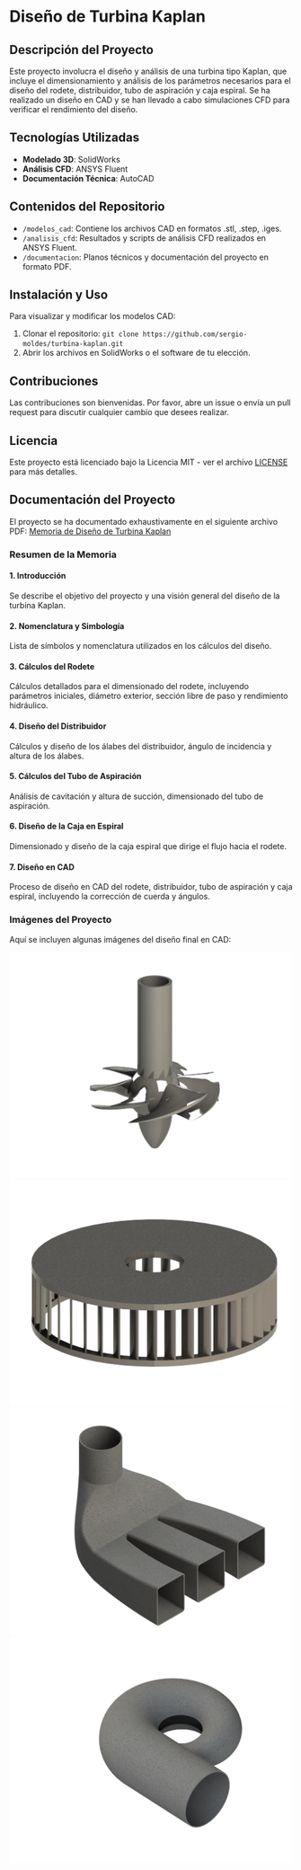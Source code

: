 # Diseño de Turbina Kaplan

## Descripción del Proyecto

Este proyecto involucra el diseño y análisis de una turbina tipo Kaplan, que incluye el dimensionamiento y análisis de los parámetros necesarios para el diseño del rodete, distribuidor, tubo de aspiración y caja espiral. Se ha realizado un diseño en CAD y se han llevado a cabo simulaciones CFD para verificar el rendimiento del diseño.

## Tecnologías Utilizadas

- **Modelado 3D**: SolidWorks
- **Análisis CFD**: ANSYS Fluent
- **Documentación Técnica**: AutoCAD

## Contenidos del Repositorio

- `/modelos_cad`: Contiene los archivos CAD en formatos .stl, .step, .iges.
- `/analisis_cfd`: Resultados y scripts de análisis CFD realizados en ANSYS Fluent.
- `/documentacion`: Planos técnicos y documentación del proyecto en formato PDF.

## Instalación y Uso

Para visualizar y modificar los modelos CAD:

1. Clonar el repositorio: `git clone https://github.com/sergio-moldes/turbina-kaplan.git`
2. Abrir los archivos en SolidWorks o el software de tu elección.

## Contribuciones

Las contribuciones son bienvenidas. Por favor, abre un issue o envía un pull request para discutir cualquier cambio que desees realizar.

## Licencia

Este proyecto está licenciado bajo la Licencia MIT - ver el archivo [LICENSE](LICENSE) para más detalles.

## Documentación del Proyecto

El proyecto se ha documentado exhaustivamente en el siguiente archivo PDF: [Memoria de Diseño de Turbina Kaplan](documentacion/Memoria_turbina_kaplan_final.pdf)

### Resumen de la Memoria

#### 1. Introducción

Se describe el objetivo del proyecto y una visión general del diseño de la turbina Kaplan.

#### 2. Nomenclatura y Simbología

Lista de símbolos y nomenclatura utilizados en los cálculos del diseño.

#### 3. Cálculos del Rodete

Cálculos detallados para el dimensionado del rodete, incluyendo parámetros iniciales, diámetro exterior, sección libre de paso y rendimiento hidráulico.

#### 4. Diseño del Distribuidor

Cálculos y diseño de los álabes del distribuidor, ángulo de incidencia y altura de los álabes.

#### 5. Cálculos del Tubo de Aspiración

Análisis de cavitación y altura de succión, dimensionado del tubo de aspiración.

#### 6. Diseño de la Caja en Espiral

Dimensionado y diseño de la caja espiral que dirige el flujo hacia el rodete.

#### 7. Diseño en CAD

Proceso de diseño en CAD del rodete, distribuidor, tubo de aspiración y caja espiral, incluyendo la corrección de cuerda y ángulos.

### Imágenes del Proyecto

Aquí se incluyen algunas imágenes del diseño final en CAD:

![Rodete](imagenes/rodete.png)
![Distribuidor](imagenes/distribuidor.png)
![Tubo de Aspiración](imagenes/tubo_aspiracion.png)
![Caja Espiral](imagenes/caja_espiral.png)
